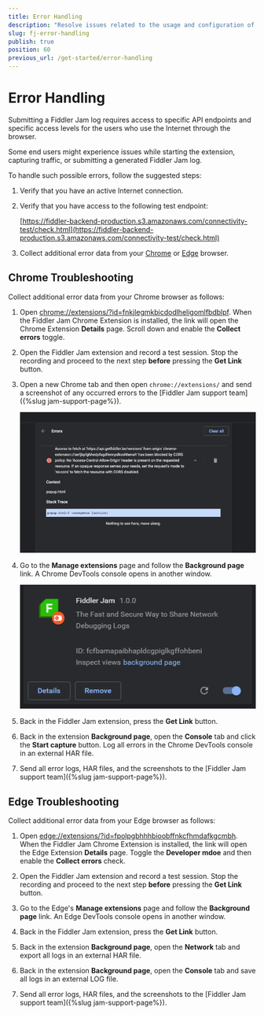 ```yaml
---
title: Error Handling
description: "Resolve issues related to the usage and configuration of the Fiddler Jam Chrome Extension."
slug: fj-error-handling
publish: true
position: 60
previous_url: /get-started/error-handling
---
```


# Error Handling

Submitting a Fiddler Jam log requires access to specific API endpoints and specific access levels for the users who use the Internet through the browser.

Some end users might experience issues while starting the extension, capturing traffic, or submitting a generated Fiddler Jam log.

To handle such possible errors, follow the suggested steps:

1. Verify that you have an active Internet connection.

1. Verify that you have access to the following test endpoint:

    [https://fiddler-backend-production.s3.amazonaws.com/connectivity-test/check.html](https://fiddler-backend-production.s3.amazonaws.com/connectivity-test/check.html)

1. Collect additional error data from your [Chrome](#chrome-troubleshooting) or [Edge](#edge-troubleshooting) browser.

## Chrome Troubleshooting

Collect additional error data from your Chrome browser as follows:

1. Open [chrome://extensions/?id=fnkjlegmkbicdodlheligomlfbdblpf](chrome://extensions/?id=fnkjlegmkbicdodlheligomlfbdblpf). When the Fiddler Jam Chrome Extension is installed, the link will open the Chrome Extension **Details** page. Scroll down and enable the **Collect errors** toggle.

1. Open the Fiddler Jam extension and record a test session. Stop the recording and proceed to the next step **before** pressing the **Get Link** button.

1. Open a new Chrome tab and then open `chrome://extensions/` and send a screenshot of any occurred errors to the [Fiddler Jam support team]({%slug jam-support-page%}).

   ![Fiddler Jam error details](../images/ext/support/fj-extension-error-logs-details.png)

1. Go to the **Manage extensions** page and follow the **Background page** link. A Chrome DevTools console opens in another window.

   ![Fiddler Jam background page](../images/ext/ext-images/extension-background-page.png)

1. Back in the Fiddler Jam extension, press the **Get Link** button.

1. Back in the extension **Background page**, open the **Console** tab and click the **Start capture** button. Log all errors in the Chrome DevTools console in an external HAR file.

1. Send all error logs, HAR files, and the screenshots to the [Fiddler Jam support team]({%slug jam-support-page%}).

## Edge Troubleshooting

Collect additional error data from your Edge browser as follows:

1. Open [edge://extensions/?id=fpolpgbhhhbioobffnkcfhmdafkgcmbh](edge://extensions/?id=fpolpgbhhhbioobffnkcfhmdafkgcmbh). When the Fiddler Jam Chrome Extension is installed, the link will open the Edge Extension **Details** page. Toggle the **Developer mdoe** and then enable the **Collect errors** check.

1. Open the Fiddler Jam extension and record a test session. Stop the recording and proceed to the next step **before** pressing the **Get Link** button.

1. Go to the Edge's **Manage extensions** page and follow the **Background page** link. An Edge DevTools console opens in another window.

1. Back in the Fiddler Jam extension, press the **Get Link** button.

1. Back in the extension **Background page**, open the **Network** tab and export all logs in an external HAR file.

1. Back in the extension **Background page**, open the **Console** tab and save all logs in an external LOG file.

1. Send all error logs, HAR files, and the screenshots to the [Fiddler Jam support team]({%slug jam-support-page%}).